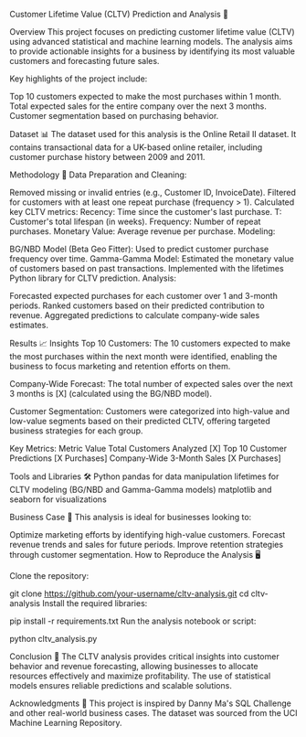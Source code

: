 Customer Lifetime Value (CLTV) Prediction and Analysis 🚀

Overview
This project focuses on predicting customer lifetime value (CLTV) using advanced statistical and machine learning models. The analysis aims to provide actionable insights for a business by identifying its most valuable customers and forecasting future sales.

Key highlights of the project include:

Top 10 customers expected to make the most purchases within 1 month.
Total expected sales for the entire company over the next 3 months.
Customer segmentation based on purchasing behavior.

Dataset 📊
The dataset used for this analysis is the Online Retail II dataset. It contains transactional data for a UK-based online retailer, including customer purchase history between 2009 and 2011.

Methodology 🧠
Data Preparation and Cleaning:

Removed missing or invalid entries (e.g., Customer ID, InvoiceDate).
Filtered for customers with at least one repeat purchase (frequency > 1).
Calculated key CLTV metrics:
Recency: Time since the customer's last purchase.
T: Customer's total lifespan (in weeks).
Frequency: Number of repeat purchases.
Monetary Value: Average revenue per purchase.
Modeling:

BG/NBD Model (Beta Geo Fitter):
Used to predict customer purchase frequency over time.
Gamma-Gamma Model:
Estimated the monetary value of customers based on past transactions.
Implemented with the lifetimes Python library for CLTV prediction.
Analysis:

Forecasted expected purchases for each customer over 1 and 3-month periods.
Ranked customers based on their predicted contribution to revenue.
Aggregated predictions to calculate company-wide sales estimates.

Results 📈
Insights
Top 10 Customers:
The 10 customers expected to make the most purchases within the next month were identified, enabling the business to focus marketing and retention efforts on them.

Company-Wide Forecast:
The total number of expected sales over the next 3 months is [X] (calculated using the BG/NBD model).

Customer Segmentation:
Customers were categorized into high-value and low-value segments based on their predicted CLTV, offering targeted business strategies for each group.

Key Metrics:
Metric	Value
Total Customers Analyzed	[X]
Top 10 Customer Predictions	[X Purchases]
Company-Wide 3-Month Sales	[X Purchases]

Tools and Libraries 🛠️
Python
pandas for data manipulation
lifetimes for CLTV modeling (BG/NBD and Gamma-Gamma models)
matplotlib and seaborn for visualizations

Business Case 🏢
This analysis is ideal for businesses looking to:

Optimize marketing efforts by identifying high-value customers.
Forecast revenue trends and sales for future periods.
Improve retention strategies through customer segmentation.
How to Reproduce the Analysis 🖥️

Clone the repository:

git clone https://github.com/your-username/cltv-analysis.git
cd cltv-analysis
Install the required libraries:

pip install -r requirements.txt
Run the analysis notebook or script:


python cltv_analysis.py

Conclusion 🌟
The CLTV analysis provides critical insights into customer behavior and revenue forecasting, allowing businesses to allocate resources effectively and maximize profitability. The use of statistical models ensures reliable predictions and scalable solutions.

Acknowledgments 🙏
This project is inspired by Danny Ma's SQL Challenge and other real-world business cases. The dataset was sourced from the UCI Machine Learning Repository.
